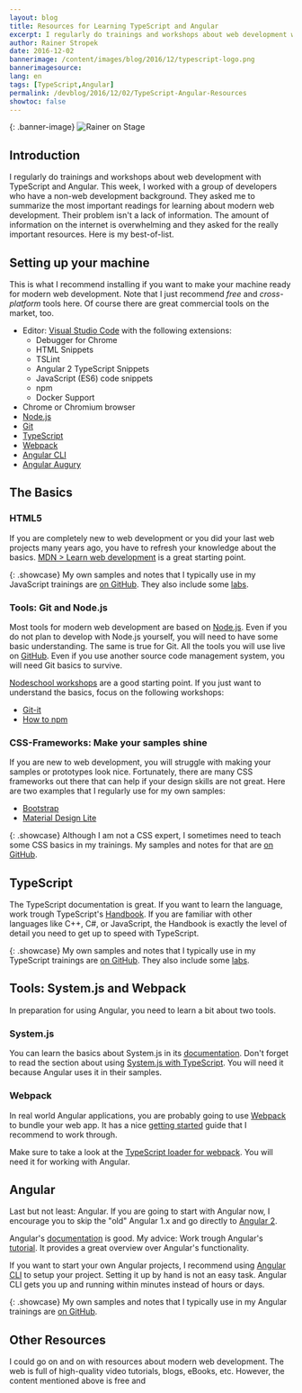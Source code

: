 ```yaml
---
layout: blog
title: Resources for Learning TypeScript and Angular
excerpt: I regularly do trainings and workshops about web development with TypeScript and Angular. This week, I worked with a group of developers who have a non-web development background. They asked me to summarize the most important readings for learning about modern web development. Their problem isn't a lack of information. The amount of information on the internet is overwhelming and they asked for the really important resources. Here is my best-of-list. 
author: Rainer Stropek
date: 2016-12-02
bannerimage: /content/images/blog/2016/12/typescript-logo.png
bannerimagesource: 
lang: en
tags: [TypeScript,Angular]
permalink: /devblog/2016/12/02/TypeScript-Angular-Resources
showtoc: false
---
```


{: .banner-image}
![Rainer on Stage]({{site.baseurl}}/content/images/blog/2016/12/rainer.png)


## Introduction

I regularly do trainings and workshops about web development with TypeScript and Angular. This week, I worked with a group of developers who have a non-web development background. They asked me to summarize the most important readings for learning about modern web development. Their problem isn't a lack of information. The amount of information on the internet is overwhelming and they asked for the really important resources. Here is my best-of-list.


## Setting up your machine

This is what I recommend installing if you want to make your machine ready for modern web development. Note that I just recommend *free* and *cross-platform* tools here. Of course there are great commercial tools on the market, too.

* Editor: [Visual Studio Code](https://code.visualstudio.com/) with the following extensions:
  * Debugger for Chrome
  * HTML Snippets
  * TSLint
  * Angular 2 TypeScript Snippets
  * JavaScript (ES6) code snippets
  * npm
  * Docker Support
* Chrome or Chromium browser
* [Node.js](https://nodejs.org/en/)
* [Git](https://git-scm.com/)
* [TypeScript](http://www.typescriptlang.org/index.html#download-links)
* [Webpack](https://webpack.js.org/guides/installation/)
* [Angular CLI](https://github.com/angular/angular-cli#installation) 
* [Angular Augury](https://augury.angular.io/)


## The Basics

### HTML5

If you are completely new to web development or you did your last web projects many years ago, you have to refresh your knowledge about the basics. [MDN > Learn web development](https://developer.mozilla.org/en-US/docs/Learn) is a great starting point.

{: .showcase}
My own samples and notes that I typically use in my JavaScript trainings are [on GitHub](https://github.com/software-architects/javascript-samples/tree/master/javascript). They also include some [labs](https://github.com/software-architects/javascript-samples/tree/master/javascript/labs).

### Tools: Git and Node.js

Most tools for modern web development are based on [Node.js](https://nodejs.org/en/). Even if you do not plan to develop with Node.js yourself, you will need to have some basic understanding. The same is true for Git. All the tools you will use live on [GitHub](https://github.com/). Even if you use another source code management system, you will need Git basics to survive.

[Nodeschool workshops](https://nodeschool.io/#workshoppers) are a good starting point. If you just want to understand the basics, focus on the following workshops:

* [Git-it](https://github.com/jlord/git-it)
* [How to npm](https://github.com/workshopper/how-to-npm)

### CSS-Frameworks: Make your samples shine

If you are new to web development, you will struggle with making your samples or prototypes look nice. Fortunately, there are many CSS frameworks out there that can help if your design skills are not great. Here are two examples that I regularly use for my own samples:

* [Bootstrap](http://getbootstrap.com/getting-started/)
* [Material Design Lite](https://getmdl.io/)

{: .showcase}
Although I am not a CSS expert, I sometimes need to teach some CSS basics in my trainings. My samples and notes for that are [on GitHub](https://github.com/software-architects/javascript-samples/tree/master/css).


## TypeScript

The TypeScript documentation is great. If you want to learn the language, work trough TypeScript's [Handbook](http://www.typescriptlang.org/docs/handbook/basic-types.html). If you are familiar with other languages like C++, C#, or JavaScript, the Handbook is exactly the level of detail you need to get up to speed with TypeScript.

{: .showcase}
My own samples and notes that I typically use in my TypeScript trainings are [on GitHub](https://github.com/software-architects/javascript-samples/tree/master/typescript). They also include some [labs](https://github.com/software-architects/javascript-samples/tree/master/typescript/labs).


## Tools: System.js and Webpack

In preparation for using Angular, you need to learn a bit about two tools.

### System.js

You can learn the basics about System.js in its [documentation](https://github.com/systemjs/systemjs). Don't forget to read the section about using [System.js with TypeScript](https://github.com/frankwallis/plugin-typescript). You will need it because Angular uses it in their samples. 

### Webpack

In real world Angular applications, you are probably going to use [Webpack](https://webpack.github.io/) to bundle your web app. It has a nice [getting started](https://webpack.js.org/get-started/) guide that I recommend to work through.

Make sure to take a look at the [TypeScript loader for webpack](https://github.com/TypeStrong/ts-loader). You will need it for working with Angular.

## Angular

Last but not least: Angular. If you are going to start with Angular now, I encourage you to skip the "old" Angular 1.x and go directly to [Angular 2](https://angular.io/).

Angular's [documentation](https://angular.io/docs/ts/latest/) is good. My advice: Work trough Angular's [tutorial](https://angular.io/docs/ts/latest/tutorial/). It provides a great overview over Angular's functionality.

If you want to start your own Angular projects, I recommend using [Angular CLI](https://cli.angular.io/) to setup your project. Setting it up by hand is not an easy task. Angular CLI gets you up and running within minutes instead of hours or days.

{: .showcase}
My own samples and notes that I typically use in my Angular trainings are [on GitHub](https://github.com/software-architects/javascript-samples/tree/master/angular2/samples2).

## Other Resources

I could go on and on with resources about modern web development. The web is full of high-quality video tutorials, blogs, eBooks, etc. However, the content mentioned above is free and 